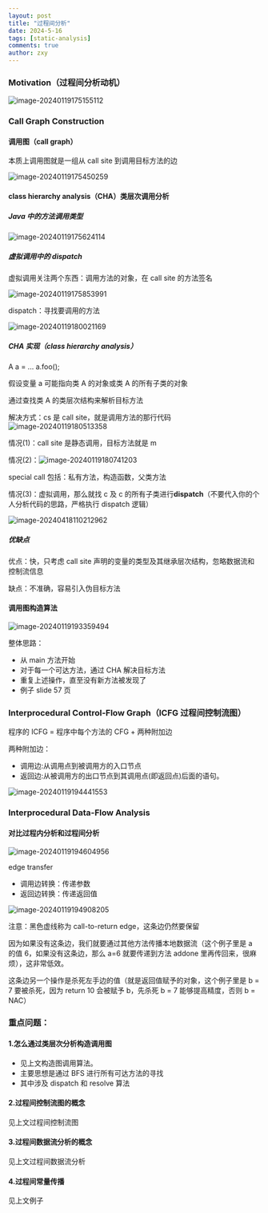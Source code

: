 ```yaml
---
layout: post
title: "过程间分析"
date: 2024-5-16
tags: [static-analysis]
comments: true
author: zxy
---
```


### Motivation（过程间分析动机）

![image-20240119175155112](https://zxyandzxy.github.io/images/image-20240119175155112.png)

### Call Graph Construction

#### 调用图（call graph）

本质上调用图就是一组从 call site 到调用目标方法的边

![image-20240119175450259](https://zxyandzxy.github.io/images/image-20240119175450259.png)

#### class hierarchy analysis（CHA）类层次调用分析

##### Java 中的方法调用类型

![image-20240119175624114](https://zxyandzxy.github.io/images/image-20240119175624114.png)

##### 虚拟调用中的 dispatch

虚拟调用关注两个东西：调用方法的对象，在 call site 的方法签名

![image-20240119175853991](https://zxyandzxy.github.io/images/image-20240119175853991.png)

dispatch：寻找要调用的方法

![image-20240119180021169](https://zxyandzxy.github.io/images/image-20240119180021169.png)

##### CHA 实现（class hierarchy analysis）

A a = ... a.foo();

假设变量 a 可能指向类 A 的对象或类 A 的所有子类的对象

通过查找类 A 的类层次结构来解析目标方法

解决方式：cs 是 call site，就是调用方法的那行代码
![image-20240119180513358](https://zxyandzxy.github.io/images/image-20240119180513358.png)

情况(1)：call site 是静态调用，目标方法就是 m

情况(2)：![image-20240119180741203](https://zxyandzxy.github.io/images/image-20240119180741203.png)

special call 包括：私有方法，构造函数，父类方法

情况(3)：虚拟调用，那么就找 c 及 c 的所有子类进行**dispatch**（不要代入你的个人分析代码的思路，严格执行 dispatch 逻辑）

![image-20240418110212962](https://zxyandzxy.github.io/images/image-20240418110212962.png)

##### 优缺点

优点：快，只考虑 call site 声明的变量的类型及其继承层次结构，忽略数据流和控制流信息

缺点：不准确，容易引入伪目标方法

#### 调用图构造算法

![image-20240119193359494](https://zxyandzxy.github.io/images/image-20240119193359494.png)

整体思路：

- 从 main 方法开始
- 对于每一个可达方法，通过 CHA 解决目标方法
- 重复上述操作，直至没有新方法被发现了
- 例子 slide 57 页

### Interprocedural Control-Flow Graph（ICFG 过程间控制流图）

程序的 ICFG = 程序中每个方法的 CFG + 两种附加边

两种附加边：

- 调用边:从调用点到被调用方的入口节点
- 返回边:从被调用方的出口节点到其调用点(即返回点)后面的语句。

![image-20240119194441553](https://zxyandzxy.github.io/images/image-20240119194441553.png)

### Interprocedural Data-Flow Analysis

#### 对比过程内分析和过程间分析

![image-20240119194604956](https://zxyandzxy.github.io/images/image-20240119194604956.png)

edge transfer

- 调用边转换：传递参数
- 返回边转换：传递返回值

![image-20240119194908205](https://zxyandzxy.github.io/images/image-20240119194908205.png)

注意：黑色虚线称为 call-to-return edge，这条边仍然要保留

因为如果没有这条边，我们就要通过其他方法传播本地数据流（这个例子里是 a 的值 6，如果没有这条边，那么 a=6 就要传递到方法 addone 里再传回来，很麻烦），这非常低效。

这条边另一个操作是杀死左手边的值（就是返回值赋予的对象，这个例子里是 b = 7 要被杀死，因为 return 10 会被赋予 b，先杀死 b = 7 能够提高精度，否则 b = NAC）

### 重点问题：

#### 1.怎么通过类层次分析构造调用图

- 见上文构造图调用算法。
- 主要思想是通过 BFS 进行所有可达方法的寻找
- 其中涉及 dispatch 和 resolve 算法

#### 2.过程间控制流图的概念

见上文过程间控制流图

#### 3.过程间数据流分析的概念

见上文过程间数据流分析

#### 4.过程间常量传播

见上文例子
